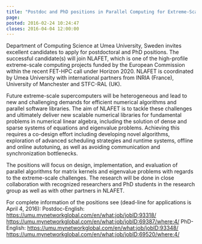 ```yaml
---
title: "Postdoc and PhD positions in Parallel Computing for Extreme-Scale Systems"
page: 
posted: 2016-02-24 10:24:47
closes: 2016-04-04 12:00:00
---
```


Department of Computing Science at Umea University, Sweden invites 
excellent candidates to apply for postdoctoral and PhD positions. The 
successful candidate(s) will join NLAFET, which is one of the 
high-profile extreme-scale computing projects funded by the European 
Commission within the recent FET-HPC call under Horizon 2020. NLAFET is 
coordinated by Umea University with international partners from INRIA 
(France), University of Manchester and STFC-RAL (UK).

Future extreme-scale supercomputers will be heterogeneous and lead to 
new and challenging demands for efficient numerical algorithms and 
parallel software libraries. The aim of NLAFET is to tackle these 
challenges and ultimately deliver new scalable numerical libraries for 
fundamental problems in numerical linear algebra, including the solution 
of dense and sparse systems of equations and eigenvalue problems. 
Achieving this requires a co-design effort including developing novel 
algorithms, exploration of advanced scheduling strategies and runtime 
systems, offline and online autotuning, as well as avoiding 
communication and synchronization bottlenecks.

The positions will focus on design, implementation, and evaluation of 
parallel algorithms for matrix kernels and eigenvalue problems with 
regards to the extreme-scale challenges. The research will be done in 
close collaboration with recognized researchers and PhD students in the 
research group as well as with other partners in NLAFET.

For complete information of the positions see (dead-line for 
applications is April 4, 2016):
Postdoc-English:
https://umu.mynetworkglobal.com/en/what:job/jobID:93318/ 
<https://umu.mynetworkglobal.com/en/what:job/jobID:69387/where:4/>
PhD-English:
https://umu.mynetworkglobal.com/en/what:job/jobID:93348/ 
<https://umu.mynetworkglobal.com/en/what:job/jobID:69520/where:4/>
